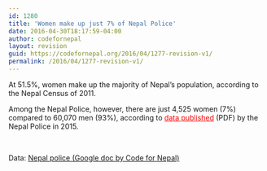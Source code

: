 ```yaml
---
id: 1280
title: 'Women make up just 7% of Nepal Police'
date: 2016-04-30T18:17:59-04:00
author: codefornepal
layout: revision
guid: https://codefornepal.org/2016/04/1277-revision-v1/
permalink: /2016/04/1277-revision-v1/
---
```

At 51.5%, women make up the majority of Nepal&#8217;s population, according to the Nepal Census of 2011.

Among the Nepal Police, however, there are just 4,525 women (7%) compared to 60,070 men (93%), according to <span style="color: #ff0000;"><a style="color: #ff0000;" href="http://www.nepalpolice.gov.np/images/documents/general_documents/police-mirror-2072-07-02.pdf">data published</a></span> (PDF) by the Nepal Police in 2015.



&nbsp;

Data: [Nepal police (Google doc by Code for Nepal)](https://docs.google.com/spreadsheets/d/1B2jHw7cR-_XfHoBB3r3t2TvT4vgF6fa6Cps4yqwuR-s/edit)